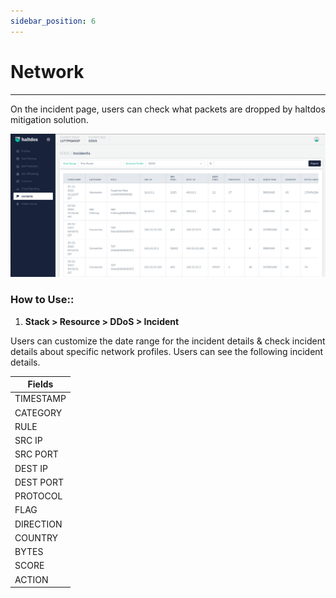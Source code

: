 ```yaml
---
sidebar_position: 6
---
```


# Network

---

On the incident page, users can check what packets are dropped by haltdos mitigation solution.

![incidents](\img\ddos\v2\incidents.png)

### **How to Use::**

1. **Stack > Resource > DDoS > Incident**

Users can customize the date range for the incident details & check incident details about specific network profiles. Users can see the following incident details. 

| Fields     |
|------------|
| TIMESTAMP  |
| CATEGORY   |
| RULE       |
| SRC IP     |
| SRC PORT   |
| DEST IP    |
| DEST PORT  |
| PROTOCOL   |
| FLAG       |
| DIRECTION  |
| COUNTRY    |
| BYTES      |
| SCORE      |
| ACTION     |

